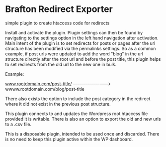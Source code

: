 # Brafton Redirect Exporter
simple plugin to create htaccess code for redirects

Install and activate the plugin.  Plugin settings can then be found by navigating to the settings option in the left hand navigation after activation.  Main intent of the plugin is to set redirects for posts or pages after the url structure has been modified via the permalinks settings.  So as a common example, if post urls were updated to add the word "blog" in the url structure directly after the root url and before the post title, this plugin helps to set redirects from the old url to the new one in bulk.

Example:

www.rootdomain.com/post-title/ ---------------->  wwww.rootdomain.com/blog/post-title

There also exists the option to include the post category in the redirect where it did not exist in the previous post structure.

This plugin connects to and updates the Wordpress root htaccess file provided it is writable.  There is also an option to export the old and new urls to a .csv file.

This is a disposable plugin, intended to be used once and discarded.  There is no need to keep this plugin active within the WP dashboard.
